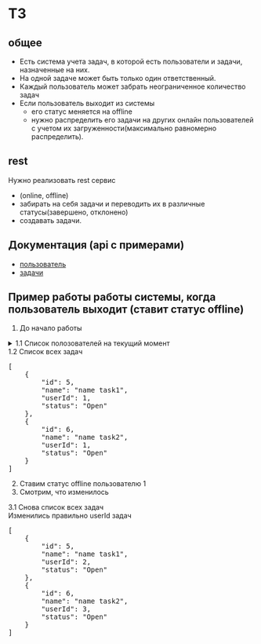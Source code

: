 # ТЗ 
## общее
- Есть система учета задач, в которой есть пользователи и задачи, назначенные на них.
- На одной задаче может быть только один ответственный. 
- Каждый пользователь может забрать неограниченное количество задач
- Если пользователь выходит из системы
    - его статус меняется на offline
    - нужно распределить его задачи на других онлайн пользователей с учетом их загруженности(максимально равномерно распределить).

## rest
Нужно реализовать rest сервис
- (online, offline)
- забирать на себя задачи и переводить их в различные статусы(завершено, отклонено)
- создавать задачи.

## Документация (api c примерами)
- [пользователь](https://documenter.getpostman.com/view/6588996/RztoMTwv)
- [задачи](https://documenter.getpostman.com/view/6588996/RztoMojU)

## Пример работы работы системы, когда пользователь выходит (ставит статус offline)
1. До начало работы
<details>
<summary>1.1 Список полозователей на текущий момент</summary>

Пользователь 4 не должен участвовать, т.к. он offline
Должны задачи взять пользовать 2 и 3
<pre>
[
    {
        "id": 1,
        "username": "user1",
        "email": "email1",
        "status": "Online"
    },
    {
        "id": 2,
        "username": "user2",
        "email": "email2",
        "status": "Online"
    },
    {
        "id": 3,
        "username": "user3",
        "email": "email3",
        "status": "Online"
    },
    {
        "id": 4,
        "username": "user4",
        "email": "email4",
        "status": "Offline"
    }
]
</pre>
</details>

<detail>
<summary>1.2 Список всех задач</summary>

<pre>
[
    {
        "id": 5,
        "name": "name task1",
        "userId": 1,
        "status": "Open"
    },
    {
        "id": 6,
        "name": "name task2",
        "userId": 1,
        "status": "Open"
    }
]
</pre>
</details>

2. Ставим статус offline пользователю 1
3. Смотрим, что изменилось

<detail>
<summary>3.1 Снова список всех задач</summary>
Изменились правильно userId задач
<pre>
[
    {
        "id": 5,
        "name": "name task1",
        "userId": 2,
        "status": "Open"
    },
    {
        "id": 6,
        "name": "name task2",
        "userId": 3,
        "status": "Open"
    }
]
</pre>
</details>






